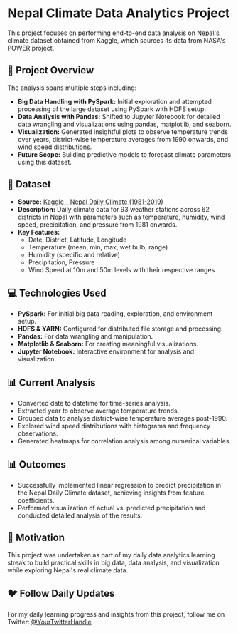 # Nepal Climate Data Analytics Project

This project focuses on performing end-to-end data analysis on Nepal's climate dataset obtained from Kaggle, which sources its data from NASA's POWER project.

## 📝 Project Overview

The analysis spans multiple steps including:

- **Big Data Handling with PySpark:** Initial exploration and attempted processing of the large dataset using PySpark with HDFS setup.
- **Data Analysis with Pandas:** Shifted to Jupyter Notebook for detailed data wrangling and visualizations using pandas, matplotlib, and seaborn.
- **Visualization:** Generated insightful plots to observe temperature trends over years, district-wise temperature averages from 1990 onwards, and wind speed distributions.
- **Future Scope:** Building predictive models to forecast climate parameters using this dataset.

## 📂 Dataset

- **Source:** [Kaggle - Nepal Daily Climate (1981-2019)]([https://www.kaggle.com/](https://www.kaggle.com/datasets/saimondahal/nepal-daily-climate-1981-2019))  
- **Description:** Daily climate data for 93 weather stations across 62 districts in Nepal with parameters such as temperature, humidity, wind speed, precipitation, and pressure from 1981 onwards.
- **Key Features:**
  - Date, District, Latitude, Longitude
  - Temperature (mean, min, max, wet bulb, range)
  - Humidity (specific and relative)
  - Precipitation, Pressure
  - Wind Speed at 10m and 50m levels with their respective ranges

## 💻 Technologies Used

- **PySpark:** For initial big data reading, exploration, and environment setup.
- **HDFS & YARN:** Configured for distributed file storage and processing.
- **Pandas:** For data wrangling and manipulation.
- **Matplotlib & Seaborn:** For creating meaningful visualizations.
- **Jupyter Notebook:** Interactive environment for analysis and visualization.

## 📊 Current Analysis

- Converted date to datetime for time-series analysis.
- Extracted year to observe average temperature trends.
- Grouped data to analyse district-wise temperature averages post-1990.
- Explored wind speed distributions with histograms and frequency observations.
- Generated heatmaps for correlation analysis among numerical variables.

## 📊 Outcomes

- Successfully implemented linear regression to predict precipitation in the Nepal Daily Climate dataset, achieving insights from feature coefficients.
- Performed visualization of actual vs. predicted precipitation and conducted detailed analysis of the results.

## 📌 Motivation

This project was undertaken as part of my daily data analytics learning streak to build practical skills in big data, data analysis, and visualization while exploring Nepal's real climate data.

## 🐦 Follow Daily Updates

For my daily learning progress and insights from this project, follow me on Twitter: [@YourTwitterHandle](https://x.com/itspriibhatta)


